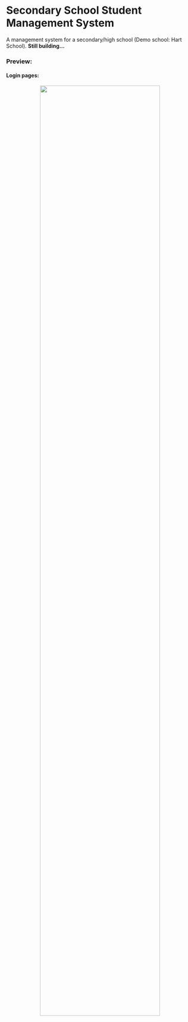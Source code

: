 # Secondary School Student Management System
 A management system for a secondary/high school (Demo school: Hart School). **Still building...**

 ### Preview:
 #### Login pages:

<p align="center">
<img src="#" height="auto" width="80%">
</p>